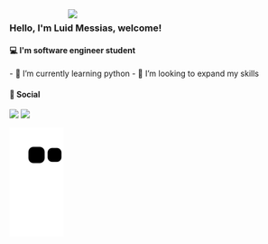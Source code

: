 <img align="right" src="https://drive.google.com/drive/u/0/my-drive?lfhs=2" max-width="400px" width="400px" align="right">
<h3 align="left"> Hello, I'm Luid Messias, welcome!</h3>
<h4>💻 I'm software engineer student</h4> 
- 🌱 I’m currently learning python
- 💞️ I’m looking to expand my skills


<h4>📱 Social </h4> 

 <a href="https://www.linkedin.com/in/luid-messias-b01396228/" target="_blank"><img src="https://img.shields.io/badge/-LinkedIn-%230077B5?style=for-the-badge&logo=linkedin&logoColor=white" target="_blank"></a> 
 <a href = "luidmessiasprofissional@gmail.com"><img src="https://img.shields.io/badge/-Gmail-%23333?style=for-the-badge&logo=gmail&logoColor=white" target="_blank"></a>


<div> 
 
  ![Snake animation](https://github.com/AugustoBernardes/AugustoBernardes/blob/output/github-contribution-grid-snake.svg)
 
</div>
